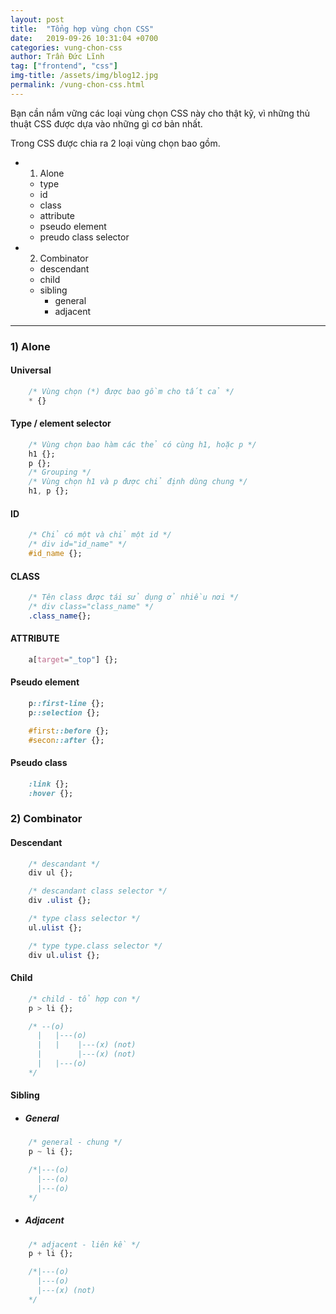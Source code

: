 ```yaml
---
layout: post
title:  "Tổng hợp vùng chọn CSS"
date:   2019-09-26 10:31:04 +0700
categories: vung-chon-css
author: Trần Đức Lĩnh
tag: ["frontend", "css"]
img-title: /assets/img/blog12.jpg
permalink: /vung-chon-css.html
---
```


Bạn cần nắm vững các loại vùng chọn CSS này cho thật kỹ, vì những thủ thuật CSS được dựa vào những gì cơ bản nhất.



Trong CSS được chia ra 2 loại vùng chọn bao gồm.
* 1) Alone
    * type
    * id
    * class
    * attribute
    * pseudo element
    * preudo class selector
* 2) Combinator
    * descendant
    * child
    * sibling
        * general
        * adjacent

***

### 1) Alone

#### Universal

```css
    /* Vùng chọn (*) được bao gồm cho tất cả */
    * {}
```

#### Type / element selector

```css
    /* Vùng chọn bao hàm các thẻ có cùng h1, hoặc p */
    h1 {};
    p {};
    /* Grouping */
    /* Vùng chọn h1 và p được chỉ định dùng chung */
    h1, p {};
```

#### ID

```css
    /* Chỉ có một và chỉ một id */
    /* div id="id_name" */
    #id_name {};
```

#### CLASS

```css
    /* Tên class được tái sử dụng ở nhiều nơi */
    /* div class="class_name" */
    .class_name{};
```

#### ATTRIBUTE

```css
    a[target="_top"] {};
```

#### Pseudo element

```css
    p::first-line {};
    p::selection {};

    #first::before {};
    #secon::after {};
```

#### Pseudo class

```css
    :link {};
    :hover {};
```

### 2) Combinator

#### Descendant

```css
    /* descandant */
    div ul {};
```

```css
    /* descandant class selector */
    div .ulist {};
```

```css
    /* type class selector */
    ul.ulist {};
```

```css
    /* type type.class selector */
    div ul.ulist {};
```

#### Child

```css
    /* child - tổ hợp con */
    p > li {};

    /* --(o)
      |   |---(o)
      |   |    |---(x) (not)
      |        |---(x) (not)
      |   |---(o)
    */
```

#### Sibling

* ##### General

```css
    /* general - chung */
    p ~ li {};

    /*|---(o)
      |---(o)
      |---(o)
    */
```

* ##### Adjacent

```css
    /* adjacent - liên kề */
    p + li {};

    /*|---(o)
      |---(o)
      |---(x) (not)
    */
```